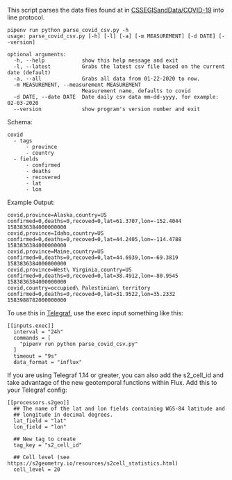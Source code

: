 This script parses the data files found at in [CSSEGISandData/COVID-19](https://github.com/CSSEGISandData/COVID-19/tree/master/csse_covid_19_data/csse_covid_19_daily_reports) into line protocol.



```
pipenv run python parse_covid_csv.py -h 
usage: parse_covid_csv.py [-h] [-l] [-a] [-m MEASUREMENT] [-d DATE] [--version]

optional arguments:
  -h, --help            show this help message and exit
  -l, --latest          Grabs the latest csv file based on the current date (default)
  -a, --all             Grabs all data from 01-22-2020 to now.
  -m MEASUREMENT, --measurement MEASUREMENT
                        Measurement name, defaults to covid
  -d DATE, --date DATE  Date daily csv data mm-dd-yyyy, for example: 02-03-2020
  --version             show program's version number and exit
```

Schema:
```
covid
  - tags
      - province
      - country
  - fields
      - confirmed
      - deaths
      - recovered
      - lat
      - lon
```

Example Output:
```
covid,province=Alaska,country=US confirmed=0,deaths=0,recoved=0,lat=61.3707,lon=-152.4044 1583836384000000000
covid,province=Idaho,country=US confirmed=0,deaths=0,recoved=0,lat=44.2405,lon=-114.4788 1583836384000000000
covid,province=Maine,country=US confirmed=0,deaths=0,recoved=0,lat=44.6939,lon=-69.3819 1583836384000000000
covid,province=West\ Virginia,country=US confirmed=0,deaths=0,recoved=0,lat=38.4912,lon=-80.9545 1583836384000000000
covid,country=occupied\ Palestinian\ territory confirmed=0,deaths=0,recoved=0,lat=31.9522,lon=35.2332 1583988782000000000
```

To use this in [Telegraf](https://github.com/influxdata/telegraf), use the exec input something like this:

```
[[inputs.exec]]
  interval = "24h"
  commands = [
    "pipenv run python parse_covid_csv.py"
  ]
  timeout = "9s"
  data_format = "influx"
```

If you are using Telegraf 1.14 or greater, you can also add the s2_cell_id and take advantage of the new
geotemporal functions within Flux.  Add this to your Telegraf config:
```
[[processors.s2geo]]
  ## The name of the lat and lon fields containing WGS-84 latitude and
  ## longitude in decimal degrees.
  lat_field = "lat"
  lon_field = "lon"

  ## New tag to create
  tag_key = "s2_cell_id"

  ## Cell level (see https://s2geometry.io/resources/s2cell_statistics.html)
  cell_level = 20
  ```
  
